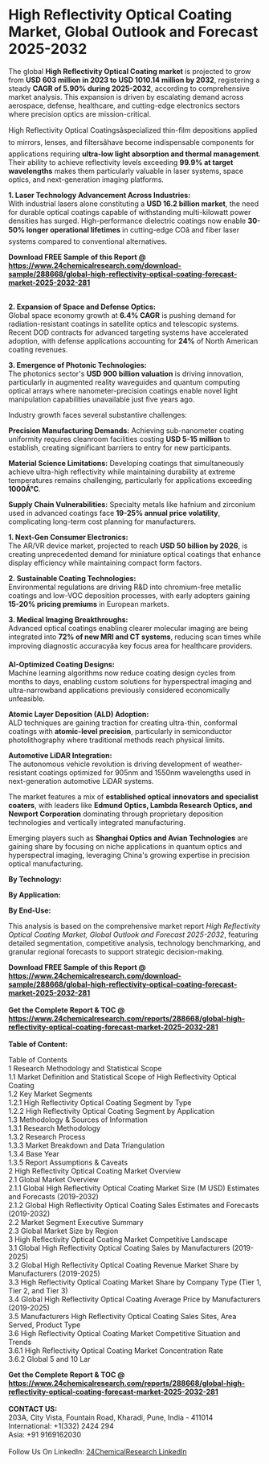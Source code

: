 <h1>High Reflectivity Optical Coating Market, Global Outlook and Forecast 2025-2032</h1><p>The global <strong>High Reflectivity Optical Coating market</strong> is projected to grow from <strong>USD 603 million in 2023 to USD 1010.14 million by 2032</strong>, registering a steady <strong>CAGR of 5.90% during 2025-2032</strong>, according to comprehensive market analysis. This expansion is driven by escalating demand across aerospace, defense, healthcare, and cutting-edge electronics sectors where precision optics are mission-critical.</p><p>High Reflectivity Optical Coatingsâspecialized thin-film depositions applied to mirrors, lenses, and filtersâhave become indispensable components for applications requiring <strong>ultra-low light absorption and thermal management</strong>. Their ability to achieve reflectivity levels exceeding <strong>99.9% at target wavelengths</strong> makes them particularly valuable in laser systems, space optics, and next-generation imaging platforms.</p><p><strong>1. Laser Technology Advancement Across Industries:</strong><br>
With industrial lasers alone constituting a <strong>USD 16.2 billion market</strong>, the need for durable optical coatings capable of withstanding multi-kilowatt power densities has surged. High-performance dielectric coatings now enable <strong>30-50% longer operational lifetimes</strong> in cutting-edge COâ and fiber laser systems compared to conventional alternatives.</p><div><b>Download FREE Sample of this Report @ 
            <a href="https://www.24chemicalresearch.com/download-sample/288668/global-high-reflectivity-optical-coating-forecast-market-2025-2032-281">
            https://www.24chemicalresearch.com/download-sample/288668/global-high-reflectivity-optical-coating-forecast-market-2025-2032-281</a></b></div><br><p><strong>2. Expansion of Space and Defense Optics:</strong><br>
Global space economy growth at <strong>6.4% CAGR</strong> is pushing demand for radiation-resistant coatings in satellite optics and telescopic systems. Recent DOD contracts for advanced targeting systems have accelerated adoption, with defense applications accounting for <strong>24%</strong> of North American coating revenues.</p><p><strong>3. Emergence of Photonic Technologies:</strong><br>
The photonics sector's <strong>USD 900 billion valuation</strong> is driving innovation, particularly in augmented reality waveguides and quantum computing optical arrays where nanometer-precision coatings enable novel light manipulation capabilities unavailable just five years ago.</p><p>Industry growth faces several substantive challenges:</p><p><strong>Precision Manufacturing Demands:</strong> Achieving sub-nanometer coating uniformity requires cleanroom facilities costing <strong>USD 5-15 million</strong> to establish, creating significant barriers to entry for new participants.</p><p><strong>Material Science Limitations:</strong> Developing coatings that simultaneously achieve ultra-high reflectivity while maintaining durability at extreme temperatures remains challenging, particularly for applications exceeding <strong>1000Â°C</strong>.</p><p><strong>Supply Chain Vulnerabilities:</strong> Specialty metals like hafnium and zirconium used in advanced coatings face <strong>19-25% annual price volatility</strong>, complicating long-term cost planning for manufacturers.</p><p><strong>1. Next-Gen Consumer Electronics:</strong><br>
The AR/VR device market, projected to reach <strong>USD 50 billion by 2026</strong>, is creating unprecedented demand for miniature optical coatings that enhance display efficiency while maintaining compact form factors.</p><p><strong>2. Sustainable Coating Technologies:</strong><br>
Environmental regulations are driving R&amp;D into chromium-free metallic coatings and low-VOC deposition processes, with early adopters gaining <strong>15-20% pricing premiums</strong> in European markets.</p><p><strong>3. Medical Imaging Breakthroughs:</strong><br>
Advanced optical coatings enabling clearer molecular imaging are being integrated into <strong>72% of new MRI and CT systems</strong>, reducing scan times while improving diagnostic accuracyâa key focus area for healthcare providers.</p><p><strong>AI-Optimized Coating Designs:</strong><br>
	Machine learning algorithms now reduce coating design cycles from months to days, enabling custom solutions for hyperspectral imaging and ultra-narrowband applications previously considered economically unfeasible.</p><p><strong>Atomic Layer Deposition (ALD) Adoption:</strong><br>
	ALD techniques are gaining traction for creating ultra-thin, conformal coatings with <strong>atomic-level precision</strong>, particularly in semiconductor photolithography where traditional methods reach physical limits.</p><p><strong>Automotive LiDAR Integration:</strong><br>
	The autonomous vehicle revolution is driving development of weather-resistant coatings optimized for 905nm and 1550nm wavelengths used in next-generation automotive LiDAR systems.</p><p>The market features a mix of <strong>established optical innovators and specialist coaters</strong>, with leaders like <strong>Edmund Optics, Lambda Research Optics, and Newport Corporation</strong> dominating through proprietary deposition technologies and vertically integrated manufacturing.</p><p>Emerging players such as <strong>Shanghai Optics and Avian Technologies</strong> are gaining share by focusing on niche applications in quantum optics and hyperspectral imaging, leveraging China's growing expertise in precision optical manufacturing.</p><p><strong>By Technology:</strong></p><p><strong>By Application:</strong></p><p><strong>By End-Use:</strong></p><p>This analysis is based on the comprehensive market report <em>High Reflectivity Optical Coating Market, Global Outlook and Forecast 2025-2032</em>, featuring detailed segmentation, competitive analysis, technology benchmarking, and granular regional forecasts to support strategic decision-making.</p><div><b>Download FREE Sample of this Report @ 
            <a href="https://www.24chemicalresearch.com/download-sample/288668/global-high-reflectivity-optical-coating-forecast-market-2025-2032-281">
            https://www.24chemicalresearch.com/download-sample/288668/global-high-reflectivity-optical-coating-forecast-market-2025-2032-281</a></b></div><br><div><b>Get the Complete Report & TOC @ 
            <a href="https://www.24chemicalresearch.com/reports/288668/global-high-reflectivity-optical-coating-forecast-market-2025-2032-281">
            https://www.24chemicalresearch.com/reports/288668/global-high-reflectivity-optical-coating-forecast-market-2025-2032-281</a></b></div><br>
            <b>Table of Content:</b><p>Table of Contents<br />
1 Research Methodology and Statistical Scope<br />
1.1 Market Definition and Statistical Scope of High Reflectivity Optical Coating<br />
1.2 Key Market Segments<br />
1.2.1 High Reflectivity Optical Coating Segment by Type<br />
1.2.2 High Reflectivity Optical Coating Segment by Application<br />
1.3 Methodology & Sources of Information<br />
1.3.1 Research Methodology<br />
1.3.2 Research Process<br />
1.3.3 Market Breakdown and Data Triangulation<br />
1.3.4 Base Year<br />
1.3.5 Report Assumptions & Caveats<br />
2 High Reflectivity Optical Coating Market Overview<br />
2.1 Global Market Overview<br />
2.1.1 Global High Reflectivity Optical Coating Market Size (M USD) Estimates and Forecasts (2019-2032)<br />
2.1.2 Global High Reflectivity Optical Coating Sales Estimates and Forecasts (2019-2032)<br />
2.2 Market Segment Executive Summary<br />
2.3 Global Market Size by Region<br />
3 High Reflectivity Optical Coating Market Competitive Landscape<br />
3.1 Global High Reflectivity Optical Coating Sales by Manufacturers (2019-2025)<br />
3.2 Global High Reflectivity Optical Coating Revenue Market Share by Manufacturers (2019-2025)<br />
3.3 High Reflectivity Optical Coating Market Share by Company Type (Tier 1, Tier 2, and Tier 3)<br />
3.4 Global High Reflectivity Optical Coating Average Price by Manufacturers (2019-2025)<br />
3.5 Manufacturers High Reflectivity Optical Coating Sales Sites, Area Served, Product Type<br />
3.6 High Reflectivity Optical Coating Market Competitive Situation and Trends<br />
3.6.1 High Reflectivity Optical Coating Market Concentration Rate<br />
3.6.2 Global 5 and 10 Lar</p><div><b>Get the Complete Report & TOC @ 
            <a href="https://www.24chemicalresearch.com/reports/288668/global-high-reflectivity-optical-coating-forecast-market-2025-2032-281">
            https://www.24chemicalresearch.com/reports/288668/global-high-reflectivity-optical-coating-forecast-market-2025-2032-281</a></b></div><br><b>CONTACT US:</b><br>
            203A, City Vista, Fountain Road, Kharadi, Pune, India - 411014<br>
            International: +1(332) 2424 294<br>
            Asia: +91 9169162030 <br><br>
            Follow Us On LinkedIn: <a href="https://www.linkedin.com/company/24chemicalresearch/">24ChemicalResearch LinkedIn</a>